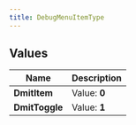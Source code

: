 ```yaml
---
title: DebugMenuItemType
---
```


## Values
| Name | Description |
| ---- | ----------- |
| **DmitItem** | Value: **0** |
| **DmitToggle** | Value: **1** |

